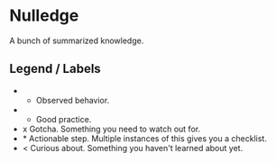 # Nulledge

A bunch of summarized knowledge.

## Legend / Labels

- - Observed behavior.
- + Good practice.
- x Gotcha. Something you need to watch out for.
- \* Actionable step. Multiple instances of this gives you a checklist.
- < Curious about. Something you haven't learned about yet.
